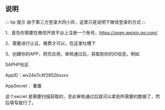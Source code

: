 ## 说明

::: tip 提示
由于第三方登录大同小异，这里只是说明下微信登录的方式
:::

1、首先你需要在微信开放平台上注册一个账号，https://open.weixin.qq.com/

2、需要进行认证，缴费才可以，在这里吐槽下

3、创建你的APP，网页应用，审核通过后，获取到你的ID信息，例如

SAPHP社区

AppID：wx24e7c4f2852bxxxx

AppSecret： 重置 

这个secret 是需要扫描获取的，至此审核通过后就可以拿到所需要的数据了，然后填写就行了。

